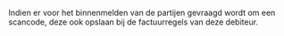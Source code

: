 Indien er voor het binnenmelden van de partijen gevraagd wordt om een scancode, deze ook opslaan bij de factuurregels van deze debiteur.